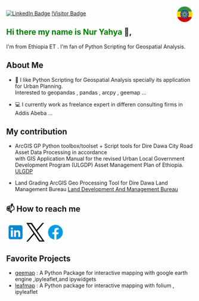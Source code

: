  <img align='right' src="assets/eth_circle.png" height="50px"> 

 [![LinkedIn Badge](https://img.shields.io/badge/My-LinkedIn-blue)](https://www.linkedin.com/in/nur-yahya-1495a9102/)
 [!Visitor Badge](https://visitor-badge.laobi.icu/badge?page_id=nuryahya.nuryahya)

## <font color = 'green'> Hi there my name is Nur Yahya   </font> 👋,   


I'm from  Ethiopia ET . I'm  fan of Python Scripting for Geospatial Analysis. 


## About Me

- 👨 I like Python Scripting for Geospatial Analysis specially its application for Urban Planning.  
        Interested to geopandas , pandas , arcpy , geemap ... 
      
- 💻 I currently work as freelance expert in differen consulting firms in Addis Abeba ...

## My contribution 

- ArcGIS GP Python toolbox/toolset + Script tools for Dire Dawa City Road Asset Data Processing in accordance  
  with GIS Application Manual for the revised Urban Local Government Development Program (ULGDP) Asset Management Plan of Ethiopia.  
  [ULGDP](https://documents.worldbank.org/en/publication/documents-reports/documentdetail/799661468036328375/ethiopia-second-urban-local-government-development-program-ulgdp-ii-technical-assessment)
  
- Land Grading ArcGIS Geo Processing Tool for Dire Dawa Land  Management Bureau [Land Development And Management Bureau](https://www.diredawa.gov.et/en/office/land-development-and-management-bureau-1)   
  





## 📫 How to reach me

[<img src="assets/lk.png" height="50px">](https://www.linkedin.com/in/nur-yahya-1495a9102/)
[<img src="assets/x.png" height="50px">](https://twitter.com/Nur_Yahya_)
[<img src="assets/fb.png" height="50px">](https://www.facebook.com/nur.yahya.391)

## Favorite Projects
- [geemap](https://geemap.org) : A Python Package for interactive mapping with google earth engine ,ipyleaflet,and ipywidgets
- [leafmap](https://leafmap.org) : A Python package for interactive mapping with folium , ipyleaflet




